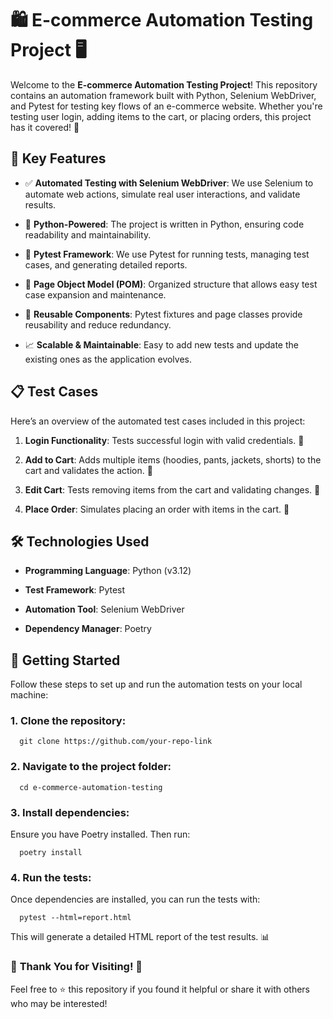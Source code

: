 🛍️ **E-commerce Automation Testing Project** 🖥️
=================================================

Welcome to the **E-commerce Automation Testing Project**! This repository contains an automation framework built with Python, Selenium WebDriver, and Pytest for testing key flows of an e-commerce website. Whether you're testing user login, adding items to the cart, or placing orders, this project has it covered! 🚀

🌟 **Key Features**
-------------------

*   ✅ **Automated Testing with Selenium WebDriver**: We use Selenium to automate web actions, simulate real user interactions, and validate results.
    
*   🐍 **Python-Powered**: The project is written in Python, ensuring code readability and maintainability.
    
*   🧪 **Pytest Framework**: We use Pytest for running tests, managing test cases, and generating detailed reports.
    
*   📄 **Page Object Model (POM)**: Organized structure that allows easy test case expansion and maintenance.
    
*   🔁 **Reusable Components**: Pytest fixtures and page classes provide reusability and reduce redundancy.
    
*   📈 **Scalable & Maintainable**: Easy to add new tests and update the existing ones as the application evolves.
    

📋 **Test Cases**
-----------------

Here’s an overview of the automated test cases included in this project:

1.  **Login Functionality**: Tests successful login with valid credentials. 🔐
    
2.  **Add to Cart**: Adds multiple items (hoodies, pants, jackets, shorts) to the cart and validates the action. 🛒
    
3.  **Edit Cart**: Tests removing items from the cart and validating changes. 📝
    
4.  **Place Order**: Simulates placing an order with items in the cart. 🎯
    

🛠️ **Technologies Used**
-------------------------

*   **Programming Language**: Python (v3.12)
    
*   **Test Framework**: Pytest
    
*   **Automation Tool**: Selenium WebDriver
    
*   **Dependency Manager**: Poetry
    

🚀 **Getting Started**
----------------------

Follow these steps to set up and run the automation tests on your local machine:

### 1\. **Clone the repository**:

`   git clone https://github.com/your-repo-link   `


### 2\. **Navigate to the project folder**:

`   cd e-commerce-automation-testing   `


### 3\. **Install dependencies**:

Ensure you have Poetry installed. Then run:

`   poetry install   `


### 4\. **Run the tests**:

Once dependencies are installed, you can run the tests with:

`   pytest --html=report.html   `


This will generate a detailed HTML report of the test results. 📊





### 🎉 **Thank You for Visiting!** 🎉

Feel free to ⭐ this repository if you found it helpful or share it with others who may be interested!
